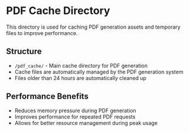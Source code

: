 # PDF Cache Directory

This directory is used for caching PDF generation assets and temporary files to improve performance.

## Structure
- `/pdf_cache/` - Main cache directory for PDF generation
- Cache files are automatically managed by the PDF generation system
- Files older than 24 hours are automatically cleaned up

## Performance Benefits
- Reduces memory pressure during PDF generation
- Improves performance for repeated PDF requests
- Allows for better resource management during peak usage